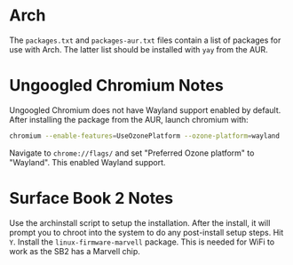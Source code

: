 # Arch

The `packages.txt` and `packages-aur.txt` files contain a list of packages for use with Arch. The latter list should be installed with `yay` from the AUR.

# Ungoogled Chromium Notes

Ungoogled Chromium does not have Wayland support enabled by default. After installing the package from the AUR, launch chromium with:

```sh
chromium --enable-features=UseOzonePlatform --ozone-platform=wayland
```

Navigate to `chrome://flags/` and set "Preferred Ozone platform" to "Wayland". This enabled Wayland support.

# Surface Book 2 Notes

Use the archinstall script to setup the installation. After the install, it will prompt you to chroot into the system to do any post-install setup steps. Hit `Y`. Install the `linux-firmware-marvell` package. This is needed for WiFi to work as the SB2 has a Marvell chip.